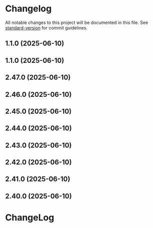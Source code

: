 # Changelog

All notable changes to this project will be documented in this file. See [standard-version](https://github.com/conventional-changelog/standard-version) for commit guidelines.

## 1.1.0 (2025-06-10)

## 1.1.0 (2025-06-10)

## 2.47.0 (2025-06-10)

## 2.46.0 (2025-06-10)

## 2.45.0 (2025-06-10)

## 2.44.0 (2025-06-10)

## 2.43.0 (2025-06-10)

## 2.42.0 (2025-06-10)

## 2.41.0 (2025-06-10)

## 2.40.0 (2025-06-10)

# ChangeLog